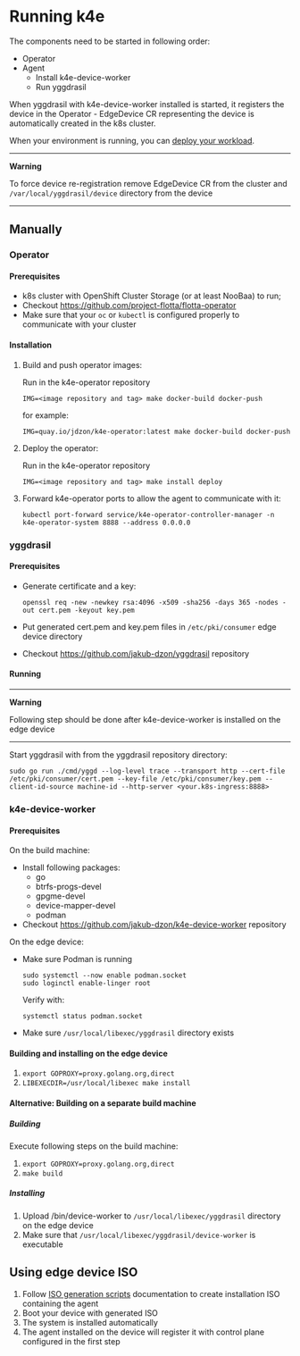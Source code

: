 # Running k4e

The components need to be started in following order:
 - Operator
 - Agent
   - Install k4e-device-worker
   - Run yggdrasil

When yggdrasil with k4e-device-worker installed is started, it registers the device in the Operator -  EdgeDevice CR representing the device is automatically created in the k8s cluster.

When your environment is running, you can [deploy your workload](deploying-workloads.md).

---
**Warning** 

To force device re-registration remove EdgeDevice CR from the cluster and `/var/local/yggdrasil/device` directory from the device

---

## Manually

### Operator

#### Prerequisites

 - k8s cluster with OpenShift Cluster Storage (or at least NooBaa) to run;
 - Checkout https://github.com/project-flotta/flotta-operator
 - Make sure that your `oc` or `kubectl` is configured properly to communicate with your cluster

#### Installation

1. Build and push operator images:
   
   Run in the k4e-operator repository
   
   `IMG=<image repository and tag> make docker-build docker-push`

    for example:

   `IMG=quay.io/jdzon/k4e-operator:latest make docker-build docker-push`
2. Deploy the operator:

   Run in the k4e-operator repository
 
   `IMG=<image repository and tag> make install deploy`
3. Forward k4e-operator ports to allow the agent to communicate with it:
 
   `kubectl port-forward service/k4e-operator-controller-manager -n k4e-operator-system 8888 --address 0.0.0.0`

### yggdrasil

#### Prerequisites

- Generate certificate and a key:

  `openssl req -new -newkey rsa:4096 -x509 -sha256 -days 365 -nodes -out cert.pem -keyout key.pem`
- Put generated cert.pem and key.pem files in `/etc/pki/consumer` edge device directory 
- Checkout https://github.com/jakub-dzon/yggdrasil repository

#### Running

---
**Warning**

Following step should be done after k4e-device-worker is installed on the edge device

---

Start yggdrasil with from the yggdrasil repository directory:

`sudo go run ./cmd/yggd --log-level trace --transport http --cert-file /etc/pki/consumer/cert.pem --key-file /etc/pki/consumer/key.pem --client-id-source machine-id --http-server <your.k8s-ingress:8888>`

### k4e-device-worker

#### Prerequisites

On the build machine:

- Install following packages:
  - go 
  - btrfs-progs-devel
  - gpgme-devel
  - device-mapper-devel
  - podman
- Checkout https://github.com/jakub-dzon/k4e-device-worker repository 

On the edge device:
 
- Make sure Podman is running
  ```shell
  sudo systemctl --now enable podman.socket
  sudo loginctl enable-linger root
  ```

  Verify with:
  ```shell
  systemctl status podman.socket
  ```
- Make sure `/usr/local/libexec/yggdrasil` directory exists


#### Building and installing on the edge device

1. `export GOPROXY=proxy.golang.org,direct`
2. `LIBEXECDIR=/usr/local/libexec make install`

#### Alternative: Building on a separate build machine

##### Building
Execute following steps on the build machine:

1. `export GOPROXY=proxy.golang.org,direct`
2. `make build`

##### Installing 

1. Upload <k4e-device-worker repo dir>/bin/device-worker to `/usr/local/libexec/yggdrasil` directory on the edge device
2. Make sure that `/usr/local/libexec/yggdrasil/device-worker` is executable




## Using edge device ISO

1. Follow [ISO generation scripts](https://github.com/ydayagi/r4e) documentation to create installation ISO containing the agent
2. Boot your device with generated ISO
3. The system is installed automatically
4. The agent installed on the device will register it with control plane configured in the first step